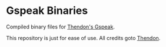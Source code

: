 # Gspeak Binaries

Compiled binary files for [Thendon's Gspeak](https://github.com/Thendon/Gspeak).

This repository is just for ease of use. All credits goto [Thendon](https://github.com/Thendon).
